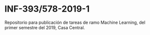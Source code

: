 # INF-393/578-2019-1
Repositorio para publicación de tareas de ramo Machine Learning, del primer semestre del 2019, Casa Central. 
